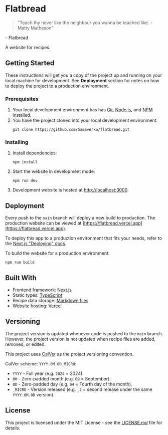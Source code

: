 # Flatbread

> "Teach thy never like the neighbour you wanna be teached like. - Matty Matheson"

\- Flatbread

A website for recipes.

## Getting Started

These instructions will get you a copy of the project up and running on your local machine for development. See **Deployment** section for notes on how to deploy the project to a production environment.

### Prerequisites

1. Your local development environment has has [Git](https://git-scm.com/), [Node.js](https://nodejs.org/en/), and [NPM](https://www.npmjs.com/) installed.
1. You have the project cloned into your local development environment:
    ```shell
    git clone https://github.com/SamSverko/flatbread.git
    ```

### Installing

1. Install dependencies:
    ```shell
    npm install
    ```
1. Start the website in development mode:
    ```shell
    npm run dev
    ```
1. Development website is hosted at [http://localhost:3000](http://localhost:3000).

## Deployment

Every push to the `main` branch will deploy a new build to production. The production website can be viewed at [https://flatbread.vercel.app](https://flatbread.vercel.app).

To deploy this app to a production environment that fits your needs, refer to the [Next.js "Deploying" docs](https://nextjs.org/docs/pages/building-your-application/deploying).

To build the website for a production environment:

```shell
npm run build
```

## Built With

-   Frontend framework: [Next.js](https://nextjs.org/)
-   Static types: [TypeScript](https://www.typescriptlang.org/)
-   Recipe data storage: [Markdown files](https://www.markdownguide.org/)
-   Website hosting: [Vercel](https://vercel.com/)

## Versioning

The project version is updated whenever code is pushed to the `main` branch. However, the project version is not updated when recipe files are added, removed, or edited.

This project uses [CalVer](https://calver.org/) as the project versioning convention.

CalVer scheme: `YYYY.0M.0D_MICRO`:

-   `YYYY` - Full year (e.g. `2024` = 2024).
-   `0M` - Zero-padded month (e.g. `09` = September).
-   `0D` - Zero-padded day (e.g. `04` = Fourth day of the month).
-   `_MICRO` - Version released (e.g. `_2` = second release under the same `YYYY.0M.0D` version).

## License

This project is licensed under the MIT License - see the [LICENSE.md](LICENSE.md) file for details.
